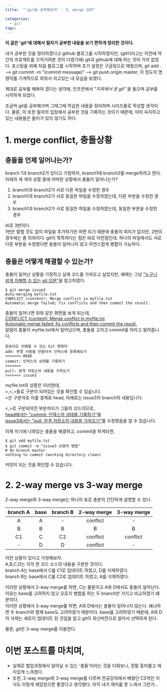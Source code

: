```yaml
---
title:  "'git을 공부해보자' - 5, merge 심화"

categories:
  - git
tags:
---
```


__이 글은 'git'에 대해서 필자가 공부한 내용을 보기 편하게 정리한 것이다.__

내가 공부한 것을 정리하겠다고 github 블로그를 시작하였지만, (git이라고는 이전에 약간의 프로젝트를 끄적거려본 것이 다였기에) git과 github에 대해 아는 것이 거의 없었다. 포스팅을 위해 처음 블로그를 시작하며 초기 설정은 구글링으로 때웠으며, git add . --> git commit -m "(commit message)" --> git push origin master, 이 정도의 명령어를 기계적으로 외워서 치고있는 내 모습을 보였다.  
 
 제대로 공부를 해봐야 겠다는 생각에, 인프런에서 _"지옥에서 온 git"_ 을 들으며 공부를 시작하게 되었다.  

조금씩 git을 공부해가며 그때그때 학습한 내용을 정리하며 시리즈물로 작성할 생각이다. 물론, 이 또한 필자의 입장에서 공부한 것을 기록하는 것이기 때문에, 이미 숙지하고 있는 내용들은 들어가 있지 않기도 하다.

# 1. merge conflict, 충돌상황
## 충돌을 언제 일어나는가?
branch 1과 branch2가 있다고 가정하자, branch1에 branch2를 merge하려고 한다. 아래의 세 개의 상황 중에 어떠한 상황에서 충돓이 일어나는가?

1. branch1과 branch2가 서로 다른 파일을 수정한 경우
2. branch1과 branch2가 서로 동일한 파일을 수정하였는데, 다른 부분을 수정한 경우
3. branch1과 branch2가 서로 동일한 파일을 수정하였는데, 동일한 부분을 수정한 경우

바로 3번이다.  
1번은 말할 것도 없이 파일을 추가하기만 하면 되기 때문에 충돌의 여지가 없지만, 2번의 경우에는 좀 의외이다. git이 똑똑하다는 점은 바로 이런점인데, 하나의 파일에서도 서로 다른 부분을 수정했다면 충돌이 일어나지 않고 자연스럽게 병합이 가능하다.

## 충돌은 어떻게 해결할 수 있는가?
충돌이 일어난 상황을 가정하고 실제 코드를 가져오고 싶었지만, 예제는 그냥 ["누구나 쉽게 이해할 수 있는 git 입문"](https://backlog.com/git-tutorial/kr/stepup/stepup2_7.html)을 참고하였다.

```
$ git merge issue3
Auto-merging myfile.txt
CONFLICT (content): Merge conflict in myfile.txt
Automatic merge failed; fix conflicts and then commit the result.
```
충돌이 일어나면 위와 같은 화면을 보게 되는데,  
<u>CONFLICT (content): Merge conflict in myfile.txt  
Automatic merge failed; fix conflicts and then commit the result.</u>  
알림이 충돌이 myfile.txt에서 일어났으며, 충돌을 고치고 commit을 하라고 알려줍니다.

```
원숭이도 이해할 수 있는 Git 명령어
add: 변경 사항을 만들어서 인덱스에 등록해보기
<<<<<<< HEAD
commit: 인덱스의 상태를 기록하기
=======
pull: 원격 저장소의 내용을 가져오기
>>>>>>> issue3
```
myfile.txt의 상황은 이러한데,  
=,<,>들로 구분이 되어있는 것을 확인할 수 있습니다.  
=은 구분자로 이를 경계로 head, 아래로는 issue3의 branch의 내용입니다.

<,>로 구분되어진 부분까지가 그들의 코드이므로,  
<u>head에서는 "commit: 인덱스의 상태를 기록하기"</u>를  
<u>issue3에서는 "pull: 원격 저장소의 내용을 가져오기"</u>를 수정했음을 알 수 있습니다. 

이제 저기에 나와있는 충돌을 해결하고, commit을 하게되면,
```
$ git add myfile.txt
$ git commit -m "issue3 브랜치 병합"
# On branch master
nothing to commit (working directory clean)
```
커밋이 되는 것을 확인할 수 있습니다.

# 2. 2-way merge vs 3-way merge
2-way merge와 3-way merge는 하나의 표로 충분히 간단하게 설명할 수 있다.

|branch A|base|branch B|2-way merge|3-way merge|   
|:---:|:---:|:---:|:---:|:---:|   
|A|A|-|conflict|-|  
|B|B|B|B|B|  
|C1|C|C2|conflict|conflict|  
|-|D|D|conflict|-|  

이런 상황이 있다고 가정해보자.  
A,B,C,D는 각각 한 코드 소스의 내용을 구분한 것이다.  
branch A는 base에서 C를 C1로 업데이트 하였고, D를 삭제하였다.  
branch B는 base에서 C를 C2로 업데이트 하였고, A를 삭제하였다.

이러한 상황에서 2-way merge를 하면, C는 물론이고 A와 D에서도 충돌이 일어난다. 이유는 base를 고려하지 않고 오로지 병합을 하는 두 branch만 가지고 비교하였기 떄문이다.  
이러한 상황에서 3-way merge를 하면, A와 D에서는 충돌이 일어나지 않는다. 왜냐하면 두 branch와 함께 base도 고려하였기 때문이다. base를 고려하였기 때문에, A와 D의 삭제는 새로이 업데이트 된 것임을 알고 git이 최신버전으로 알아서 선택하게 된다.

물론, git은 3-way merge를 이용한다.

# 이번 포스트를 마치며,
- 실제로 협업과정에서 일어날 수 있는 '충돌'이라는 것을 다뤄보니, 정말 흥미롭고 재미있게 느껴졌다.
- 또한, 2-way merge와 3-way merge를 다루며 전공강의에서 배웠던 CS적인 지식도 이렇게 재밌었으면 좋겠다고 생각했다. 아직 내가 재미를 못 느껴서 그런가...